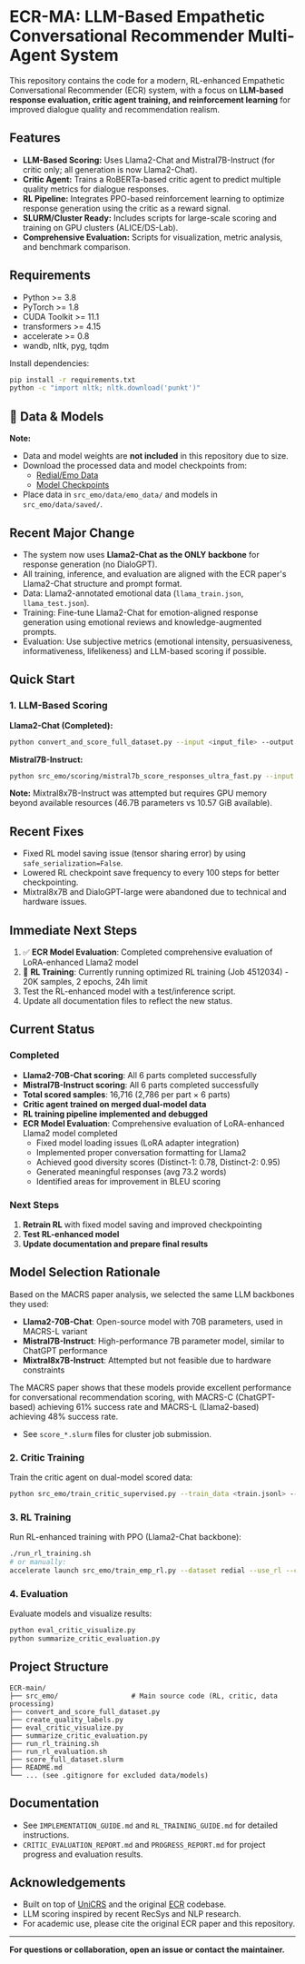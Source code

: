# ECR-MA: LLM-Based Empathetic Conversational Recommender Multi-Agent System

This repository contains the code for a modern, RL-enhanced Empathetic Conversational Recommender (ECR) system, with a focus on **LLM-based response evaluation, critic agent training, and reinforcement learning** for improved dialogue quality and recommendation realism.

## Features

- **LLM-Based Scoring:** Uses Llama2-Chat and Mistral7B-Instruct (for critic only; all generation is now Llama2-Chat).
- **Critic Agent:** Trains a RoBERTa-based critic agent to predict multiple quality metrics for dialogue responses.
- **RL Pipeline:** Integrates PPO-based reinforcement learning to optimize response generation using the critic as a reward signal.
- **SLURM/Cluster Ready:** Includes scripts for large-scale scoring and training on GPU clusters (ALICE/DS-Lab).
- **Comprehensive Evaluation:** Scripts for visualization, metric analysis, and benchmark comparison.

## Requirements

- Python >= 3.8
- PyTorch >= 1.8
- CUDA Toolkit >= 11.1
- transformers >= 4.15
- accelerate >= 0.8
- wandb, nltk, pyg, tqdm

Install dependencies:
```bash
pip install -r requirements.txt
python -c "import nltk; nltk.download('punkt')"
```

## 📁 Data & Models

**Note:**  
- Data and model weights are **not included** in this repository due to size.
- Download the processed data and model checkpoints from:
  - [Redial/Emo Data](https://drive.google.com/file/d/1fb9kDo8uSRLlwc5c4nUw8DZHR5XOY_l_/view?usp=sharing)
  - [Model Checkpoints](https://drive.google.com/file/d/1uBtcqbQByVrrJ1hEwk2dvsAOxuvEgE19/view?usp=sharing)
- Place data in `src_emo/data/emo_data/` and models in `src_emo/data/saved/`.

## Recent Major Change
- The system now uses **Llama2-Chat as the ONLY backbone** for response generation (no DialoGPT).
- All training, inference, and evaluation are aligned with the ECR paper's Llama2-Chat structure and prompt format.
- Data: Llama2-annotated emotional data (`llama_train.json`, `llama_test.json`).
- Training: Fine-tune Llama2-Chat for emotion-aligned response generation using emotional reviews and knowledge-augmented prompts.
- Evaluation: Use subjective metrics (emotional intensity, persuasiveness, informativeness, lifelikeness) and LLM-based scoring if possible.

## Quick Start

### 1. LLM-Based Scoring

**Llama2-Chat (Completed):**
```bash
python convert_and_score_full_dataset.py --input <input_file> --output <output_file>
```

**Mistral7B-Instruct:**
```bash
python src_emo/scoring/mistral7b_score_responses_ultra_fast.py --input <input_file> --output <output_file>
```

**Note:** Mixtral8x7B-Instruct was attempted but requires GPU memory beyond available resources (46.7B parameters vs 10.57 GiB available).

## Recent Fixes
- Fixed RL model saving issue (tensor sharing error) by using `safe_serialization=False`.
- Lowered RL checkpoint save frequency to every 100 steps for better checkpointing.
- Mixtral8x7B and DialoGPT-large were abandoned due to technical and hardware issues.

## Immediate Next Steps
1. ✅ **ECR Model Evaluation**: Completed comprehensive evaluation of LoRA-enhanced Llama2 model
2. 🔄 **RL Training**: Currently running optimized RL training (Job 4512034) - 20K samples, 2 epochs, 24h limit
3. Test the RL-enhanced model with a test/inference script.
4. Update all documentation files to reflect the new status.

## Current Status

### Completed
- **Llama2-70B-Chat scoring**: All 6 parts completed successfully
- **Mistral7B-Instruct scoring**: All 6 parts completed successfully  
- **Total scored samples**: 16,716 (2,786 per part × 6 parts)
- **Critic agent trained on merged dual-model data**
- **RL training pipeline implemented and debugged**
- **ECR Model Evaluation**: Comprehensive evaluation of LoRA-enhanced Llama2 model completed
  - Fixed model loading issues (LoRA adapter integration)
  - Implemented proper conversation formatting for Llama2
  - Achieved good diversity scores (Distinct-1: 0.78, Distinct-2: 0.95)
  - Generated meaningful responses (avg 73.2 words)
  - Identified areas for improvement in BLEU scoring

### Next Steps
1. **Retrain RL** with fixed model saving and improved checkpointing
2. **Test RL-enhanced model**
3. **Update documentation and prepare final results**

## Model Selection Rationale

Based on the MACRS paper analysis, we selected the same LLM backbones they used:

- **Llama2-70B-Chat**: Open-source model with 70B parameters, used in MACRS-L variant
- **Mistral7B-Instruct**: High-performance 7B parameter model, similar to ChatGPT performance
- **Mixtral8x7B-Instruct**: Attempted but not feasible due to hardware constraints

The MACRS paper shows that these models provide excellent performance for conversational recommendation scoring, with MACRS-C (ChatGPT-based) achieving 61% success rate and MACRS-L (Llama2-based) achieving 48% success rate.

- See `score_*.slurm` files for cluster job submission.

### 2. Critic Training

Train the critic agent on dual-model scored data:
```bash
python src_emo/train_critic_supervised.py --train_data <train.jsonl> --val_data <val.jsonl> --output_dir critic_pretrained
```

### 3. RL Training

Run RL-enhanced training with PPO (Llama2-Chat backbone):
```bash
./run_rl_training.sh
# or manually:
accelerate launch src_emo/train_emp_rl.py --dataset redial --use_rl --critic_pretrained_path critic_pretrained/critic_pretrained_final.pth --output_dir models/rl_enhanced_ecr --model llama2-chat
```

### 4. Evaluation

Evaluate models and visualize results:
```bash
python eval_critic_visualize.py
python summarize_critic_evaluation.py
```

## Project Structure

```
ECR-main/
├── src_emo/                  # Main source code (RL, critic, data processing)
├── convert_and_score_full_dataset.py
├── create_quality_labels.py
├── eval_critic_visualize.py
├── summarize_critic_evaluation.py
├── run_rl_training.sh
├── run_rl_evaluation.sh
├── score_full_dataset.slurm
├── README.md
└── ... (see .gitignore for excluded data/models)
```

## Documentation

- See `IMPLEMENTATION_GUIDE.md` and `RL_TRAINING_GUIDE.md` for detailed instructions.
- `CRITIC_EVALUATION_REPORT.md` and `PROGRESS_REPORT.md` for project progress and evaluation results.

## Acknowledgements

- Built on top of [UniCRS](https://github.com/RUCAIBox/UniCRS) and the original [ECR](https://github.com/zxd-octopus/ECR) codebase.
- LLM scoring inspired by recent RecSys and NLP research.
- For academic use, please cite the original ECR paper and this repository.

---

**For questions or collaboration, open an issue or contact the maintainer.**
